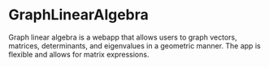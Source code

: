 # GraphLinearAlgebra

Graph linear algebra is a webapp that allows users to graph vectors, matrices, determinants, and eigenvalues in a geometric manner.
The app is flexible and allows for matrix expressions.
